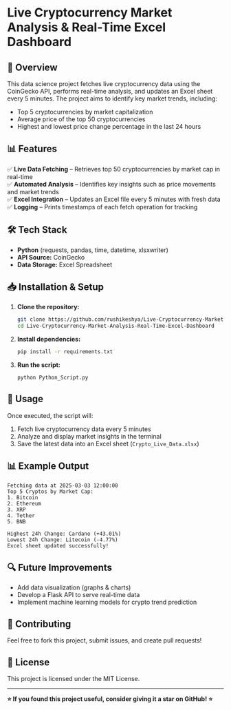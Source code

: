 # Live Cryptocurrency Market Analysis & Real-Time Excel Dashboard

## 🚀 Overview
This data science project fetches live cryptocurrency data using the CoinGecko API, performs real-time analysis, and updates an Excel sheet every 5 minutes. The project aims to identify key market trends, including:

- Top 5 cryptocurrencies by market capitalization
- Average price of the top 50 cryptocurrencies
- Highest and lowest price change percentage in the last 24 hours

## 📊 Features
✅ **Live Data Fetching** – Retrieves top 50 cryptocurrencies by market cap in real-time  
✅ **Automated Analysis** – Identifies key insights such as price movements and market trends  
✅ **Excel Integration** – Updates an Excel file every 5 minutes with fresh data  
✅ **Logging** – Prints timestamps of each fetch operation for tracking  

## 🛠️ Tech Stack
- **Python** (requests, pandas, time, datetime, xlsxwriter)
- **API Source:** CoinGecko
- **Data Storage:** Excel Spreadsheet

## 📥 Installation & Setup

1. **Clone the repository:**
   ```bash
   git clone https://github.com/rushikeshya/Live-Cryptocurrency-Market-Analysis-Real-Time-Excel-Dashboard.git
   cd Live-Cryptocurrency-Market-Analysis-Real-Time-Excel-Dashboard
   ```

2. **Install dependencies:**
   ```bash
   pip install -r requirements.txt
   ```

3. **Run the script:**
   ```bash
   python Python_Script.py
   ```

## 📌 Usage
Once executed, the script will:
1. Fetch live cryptocurrency data every 5 minutes
2. Analyze and display market insights in the terminal
3. Save the latest data into an Excel sheet (`Crypto_Live_Data.xlsx`)

## 📊 Example Output
```
Fetching data at 2025-03-03 12:00:00
Top 5 Cryptos by Market Cap:
1. Bitcoin
2. Ethereum
3. XRP
4. Tether
5. BNB

Highest 24h Change: Cardano (+43.01%)
Lowest 24h Change: Litecoin (-4.77%)
Excel sheet updated successfully!
```

## 🔍 Future Improvements
- Add data visualization (graphs & charts)
- Develop a Flask API to serve real-time data
- Implement machine learning models for crypto trend prediction

## 🤝 Contributing
Feel free to fork this project, submit issues, and create pull requests!  

## 📜 License
This project is licensed under the MIT License.

---
**⭐ If you found this project useful, consider giving it a star on GitHub! ⭐**

